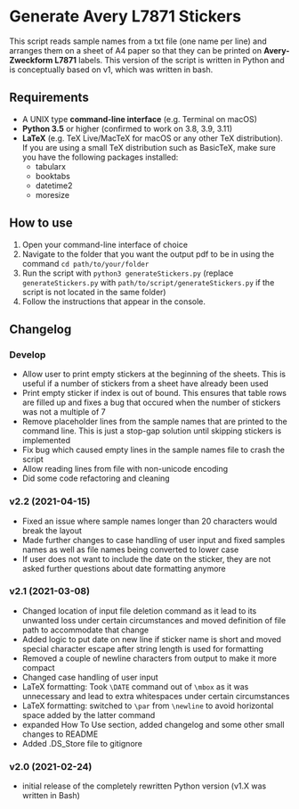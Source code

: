 # Generate Avery L7871 Stickers

This script reads sample names from a txt file (one name per line) and arranges them on a sheet of A4 paper so that they can be printed on **Avery-Zweckform L7871** labels. This version of the script is written in Python and is conceptually based on v1, which was written in bash.

## Requirements

- A UNIX type **command-line interface** (e.g. Terminal on macOS)
- **Python 3.5** or higher (confirmed to work on 3.8, 3.9, 3.11)
- **LaTeX** (e.g. TeX Live/MacTeX for macOS or any other TeX distribution). If you are using a small TeX distribution such as BasicTeX, make sure you have the following packages installed:
  - tabularx
  - booktabs
  - datetime2
  - moresize

## How to use

1. Open your command-line interface of choice
2. Navigate to the folder that you want the output pdf to be in using the command `cd path/to/your/folder`
3. Run the script with `python3 generateStickers.py` (replace `generateStickers.py` with `path/to/script/generateStickers.py` if the script is not located in the same folder)
4. Follow the instructions that appear in the console.

## Changelog

### Develop

- Allow user to print empty stickers at the beginning of the sheets. This is useful if a number of stickers from a sheet have already been used
- Print empty sticker if index is out of bound. This ensures that table rows are filled up and fixes a bug that occured when the number of stickers was not a multiple of 7
- Remove placeholder lines from the sample names that are printed to the command line. This is just a stop-gap solution until skipping stickers is implemented
- Fix bug which caused empty lines in the sample names file to crash the script
- Allow reading lines from file with non-unicode encoding
- Did some code refactoring and cleaning

### v2.2 (2021-04-15)

- Fixed an issue where sample names longer than 20 characters would break the layout
- Made further changes to case handling of user input and fixed samples names as well as file names being converted to lower case
- If user does not want to include the date on the sticker, they are not asked further questions about date formatting anymore

### v2.1 (2021-03-08)

- Changed location of input file deletion command as it lead to its unwanted loss under certain circumstances and moved definition of file path to accommodate that change
- Added logic to put date on new line if sticker name is short and moved special character escape after string length is used for formatting
- Removed a couple of newline characters from output to make it more compact
- Changed case handling of user input
- LaTeX formatting: Took `\DATE` command out of `\mbox` as it was unnecessary and lead to extra whitespaces under certain circumstances
- LaTeX formatting: switched to `\par` from `\newline` to avoid horizontal space added by the latter command
- expanded How To Use section, added changelog and some other small changes to README
- Added .DS_Store file to gitignore

### v2.0 (2021-02-24)

- initial release of the completely rewritten Python version (v1.X was written in Bash)
